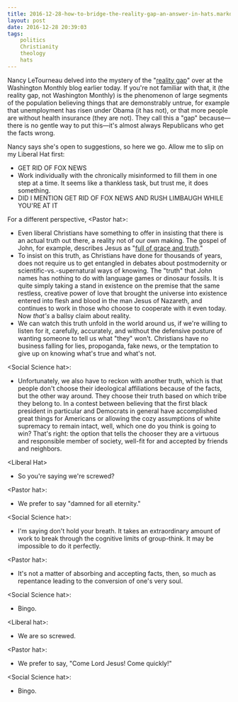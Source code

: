 ```yaml
---
title: 2016-12-28-how-to-bridge-the-reality-gap-an-answer-in-hats.markdown
layout: post
date: 2016-12-28 20:39:03
tags:
	politics
	Christianity
	theology
	hats
---
```


Nancy LeTourneau delved into the mystery of the "[reality gap](http://washingtonmonthly.com/2016/12/28/how-do-we-bridge-the-reality-gap/#.WGQrukbIUD0.twitter)" over at the Washington Monthly blog earlier today. If you're not familiar with that, it (the reality gap, not Washington Monthly) is the phenomenon of large segments of the population believing things that are demonstrably untrue, for example that unemployment has risen under Obama (it has not), or that more people are without health insurance (they are not). They call this a "gap" because&mdash;there is no gentle way to put this&mdash;it's almost always Republicans who get the facts wrong.

Nancy says she's open to suggestions, so here we go. Allow me to slip on my Liberal Hat first:

- GET RID OF FOX NEWS
- Work individually with the chronically misinformed to fill them in one step at a time. It seems like a thankless task, but trust me, it does something.
- DID I MENTION GET RID OF FOX NEWS AND RUSH LIMBAUGH WHILE YOU'RE AT IT

For a different perspective, &lt;Pastor hat&gt;:

- Even liberal Christians have something to offer in insisting that there is an actual truth out there, a reality not of our own making. The gospel of John, for example, describes Jesus as "[full of grace and truth](http://bible.oremus.org/?ql=349980574)."
- To insist on this truth, as Christians have done for thousands of years, does not require us to get entangled in debates about postmodernity or scientific-vs.-supernatural ways of knowing. The "truth" that John names has nothing to do with language games or dinosaur fossils. It is quite simply taking a stand in existence on the premise that the same restless, creative power of love that brought the universe into existence entered into flesh and blood in the man Jesus of Nazareth, and continues to work in those who choose to cooperate with it even today. Now *that's* a ballsy claim about reality.
- We can watch this truth unfold in the world around us, if we're willing to listen for it, carefully, accurately, and without the defensive posture of wanting someone to tell us what "they" won't. Christians have no business falling for lies, propoganda, fake news, or the temptation to give up on knowing what's true and what's not.

&lt;Social Science hat&gt;:
- Unfortunately, we also have to reckon with another truth, which is that people don't choose their ideological affiliations because of the facts, but the other way around. They choose their truth based on which tribe they belong to. In a contest between believing that the first black president in particular and Democrats in general have accomplished great things for Americans or allowing the cozy assumptions of white supremacy to remain intact, well, which one do you think is going to win? That's right: the option that tells the chooser they are a virtuous and responsible member of society, well-fit for and accepted by friends and neighbors.

&lt;Liberal Hat&gt;
- So you're saying we're screwed?

&lt;Pastor hat&gt;:
- We prefer to say "damned for all eternity."

&lt;Social Science hat&gt;:
- I'm saying don't hold your breath. It takes an extraordinary amount of work to break through the cognitive limits of group-think. It may be impossible to do it perfectly.

&lt;Pastor hat&gt;:
- It's not a matter of absorbing and accepting facts, then, so much as repentance leading to the conversion of one's very soul.

&lt;Social Science hat&gt;:
- Bingo.

&lt;Liberal hat&gt;:
- We are so screwed.

&lt;Pastor hat&gt;:
- We prefer to say, "Come Lord Jesus! Come quickly!"

&lt;Social Science hat&gt;:
- Bingo.

<!--share-->